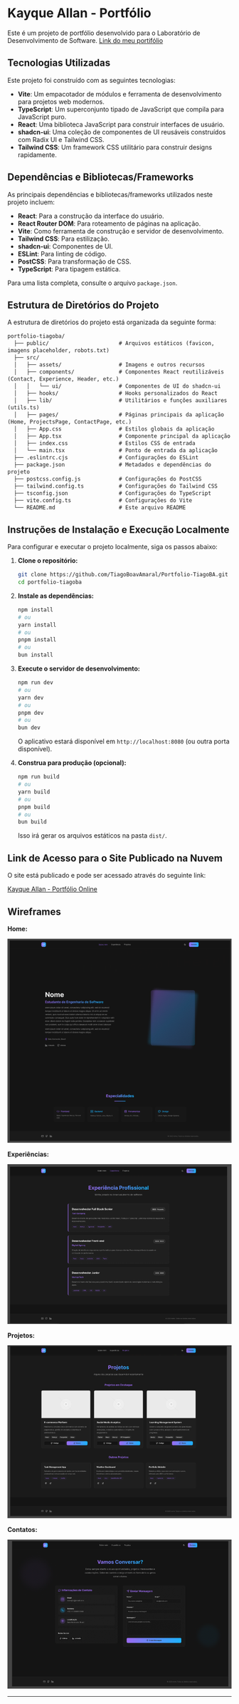 # Kayque Allan - Portfólio

Este é um projeto de portfólio desenvolvido para o Laboratório de Desenvolvimento de Software.
[Link do meu portifólio](https://portifolio-nine-phi-97.vercel.app/)

## Tecnologias Utilizadas

Este projeto foi construído com as seguintes tecnologias:

- **Vite**: Um empacotador de módulos e ferramenta de desenvolvimento para projetos web modernos.
- **TypeScript**: Um superconjunto tipado de JavaScript que compila para JavaScript puro.
- **React**: Uma biblioteca JavaScript para construir interfaces de usuário.
- **shadcn-ui**: Uma coleção de componentes de UI reusáveis construídos com Radix UI e Tailwind CSS.
- **Tailwind CSS**: Um framework CSS utilitário para construir designs rapidamente.

## Dependências e Bibliotecas/Frameworks

As principais dependências e bibliotecas/frameworks utilizados neste projeto incluem:

- **React**: Para a construção da interface do usuário.
- **React Router DOM**: Para roteamento de páginas na aplicação.
- **Vite**: Como ferramenta de construção e servidor de desenvolvimento.
- **Tailwind CSS**: Para estilização.
- **shadcn-ui**: Componentes de UI.
- **ESLint**: Para linting de código.
- **PostCSS**: Para transformação de CSS.
- **TypeScript**: Para tipagem estática.

Para uma lista completa, consulte o arquivo `package.json`.

## Estrutura de Diretórios do Projeto

A estrutura de diretórios do projeto está organizada da seguinte forma:

```
portfolio-tiagoba/
  ├── public/                      # Arquivos estáticos (favicon, imagens placeholder, robots.txt)
  ├── src/
  │   ├── assets/                  # Imagens e outros recursos
  │   ├── components/              # Componentes React reutilizáveis (Contact, Experience, Header, etc.)
  │   │   └── ui/                  # Componentes de UI do shadcn-ui
  │   ├── hooks/                   # Hooks personalizados do React
  │   ├── lib/                     # Utilitários e funções auxiliares (utils.ts)
  │   ├── pages/                   # Páginas principais da aplicação (Home, ProjectsPage, ContactPage, etc.)
  │   ├── App.css                  # Estilos globais da aplicação
  │   ├── App.tsx                  # Componente principal da aplicação
  │   ├── index.css                # Estilos CSS de entrada
  │   └── main.tsx                 # Ponto de entrada da aplicação
  ├── .eslintrc.cjs                # Configurações do ESLint
  ├── package.json                 # Metadados e dependências do projeto
  ├── postcss.config.js            # Configurações do PostCSS
  ├── tailwind.config.ts           # Configurações do Tailwind CSS
  ├── tsconfig.json                # Configurações do TypeScript
  ├── vite.config.ts               # Configurações do Vite
  └── README.md                    # Este arquivo README
```

## Instruções de Instalação e Execução Localmente

Para configurar e executar o projeto localmente, siga os passos abaixo:

1.  **Clone o repositório:**

    ```bash
    git clone https://github.com/TiagoBoavAmaral/Portfolio-TiagoBA.git
    cd portfolio-tiagoba
    ```

2.  **Instale as dependências:**

    ```bash
    npm install
    # ou
    yarn install
    # ou
    pnpm install
    # ou
    bun install
    ```

3.  **Execute o servidor de desenvolvimento:**

    ```bash
    npm run dev
    # ou
    yarn dev
    # ou
    pnpm dev
    # ou
    bun dev
    ```

    O aplicativo estará disponível em `http://localhost:8080` (ou outra porta disponível).

4.  **Construa para produção (opcional):**

    ```bash
    npm run build
    # ou
    yarn build
    # ou
    pnpm build
    # ou
    bun build
    ```

    Isso irá gerar os arquivos estáticos na pasta `dist/`.

## Link de Acesso para o Site Publicado na Nuvem

O site está publicado e pode ser acessado através do seguinte link:

[Kayque Allan - Portfólio Online]([https://portfolio-tiagoba.vercel.app](https://portifolio-nine-phi-97.vercel.app/))

## Wireframes

**Home:**

![Home](figmas/home.png)

**Experiências:**

![Experiencias](figmas/experienciass.png)

**Projetos:**

![Projetos](figmas/projetos.png)

**Contatos:**

![Contatos](figmas/contatos.png)

---
